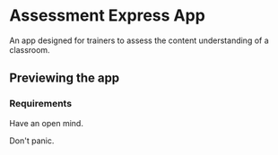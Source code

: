 # Assessment Express App

An app designed for trainers to assess the content understanding of a classroom.

## Previewing the app

### Requirements
Have an open mind.

Don't panic.
